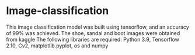 # Image-classification
This image classification model was built using tensorflow, and an accuracy of 99% was achieved. The shoe, sandal and boot images were obtained from kaggle
The following libraries are required: Python 3.9, Tensorflow 2.10, Cv2, matplotlib.pyplot, os and numpy
